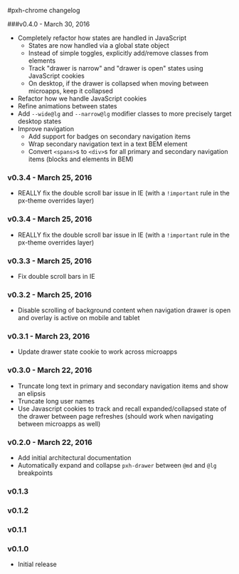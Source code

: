 #pxh-chrome changelog

###v0.4.0 - March 30, 2016
* Completely refactor how states are handled in JavaScript
  * States are now handled via a global state object
  * Instead of simple toggles, explicitly add/remove classes from elements
  * Track "drawer is narrow" and "drawer is open" states using JavaScript cookies
  * On desktop, if the drawer is collapsed when moving between microapps, keep it collapsed
* Refactor how we handle JavaScript cookies
* Refine animations between states
* Add `--wide@lg` and `--narrow@lg` modifier classes to more precisely target desktop states
* Improve navigation
  * Add support for badges on secondary navigation items
  * Wrap secondary navigation text in a text BEM element
  * Convert `<spans>`s to `<div>`s for all primary and secondary navigation items (blocks and elements in BEM)

### v0.3.4 - March 25, 2016
* REALLY fix the double scroll bar issue in IE (with a `!important` rule in the px-theme overrides layer)

### v0.3.4 - March 25, 2016
* REALLY fix the double scroll bar issue in IE (with a `!important` rule in the px-theme overrides layer)

### v0.3.3 - March 25, 2016
* Fix double scroll bars in IE

### v0.3.2 - March 25, 2016
* Disable scrolling of background content when navigation drawer is open and overlay is active on mobile and tablet

### v0.3.1 - March 23, 2016
* Update drawer state cookie to work across microapps

### v0.3.0 - March 22, 2016
* Truncate long text in primary and secondary navigation items and show an elipsis
* Truncate long user names
* Use Javascript cookies to track and recall expanded/collapsed state of the drawer between page refreshes (should work when navigating between microapps as well)

### v0.2.0 - March 22, 2016

* Add initial architectural documentation
* Automatically expand and collapse `pxh-drawer` between `@md` and `@lg` breakpoints

### v0.1.3

### v0.1.2

### v0.1.1

### v0.1.0

* Initial release
